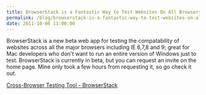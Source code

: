 ```yaml
---
title: BrowserStack is a Fantastic Way to Test Websites On All Browsers
permalink: /blog/browserstack-is-a-fantastic-way-to-test-websites-on-all-browsers/
date: 2011-10-06 11:00:00
---
```


BrowserStack is a new beta web app for testing the compatability of websites across all the major browsers including IE 6,7,8 and 9; great for Mac developers who don't want to run an entire version of Windows just to test. BrowserStack is currently in beta, but you can request an invite on the home page. Mine only took a few hours from requesting it, so go check it out. 

[Cross-Browser Testing Tool - BrowserStack](http://www.browserstack.com/)